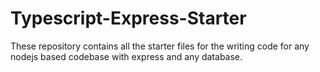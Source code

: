 # Typescript-Express-Starter
These repository contains all the starter files for the writing code for any nodejs based codebase with express and any database.
